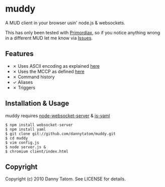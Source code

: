 # muddy

A MUD client in your browser usin' node.js & websockets.

This has only been tested with [Primordiax](http://primordiax.com),
so if you notice anything wrong in a different MUD let me know via
[Issues](http://github.com/dannytatom/muddy/issues).

## Features

- ✗ Uses ASCII encoding as explained [here](http://cryosphere.net/mud-protocol.html)
- ✗ Uses the MCCP as defined [here](http://mccp.smaugmuds.org/)
- ✗ Command history
- ✓ Aliases
- ✗ Triggers

## Installation & Usage

muddy requires [node-websocket-server](http://github.com/miksago/node-websocket-server)
& [js-yaml](http://github.com/visionmedia/js-yaml)

    $ npm install websocket-server
    $ npm install yaml
    $ git clone git://github.com/dannytatom/muddy.git
    $ cd muddy
    $ vim config.js
    $ node server.js &
    $ chromium client/index.html

## Copyright

Copyright (c) 2010 Danny Tatom. See LICENSE for details.
